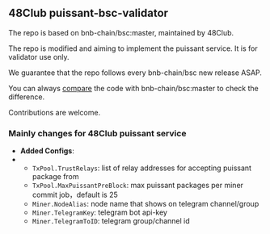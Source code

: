 ## 48Club puissant-bsc-validator

The repo is based on bnb-chain/bsc:master, maintained by 48Club.

The repo is modified and aiming to implement the puissant service. It is for validator use only.

We guarantee that the repo follows every bnb-chain/bsc new release ASAP.

You can always [compare](https://github.com/bnb-chain/bsc/compare/master...48Club:puissant-bsc-validator:develop) the code with bnb-chain/bsc:master to check the difference.

Contributions are welcome.

### Mainly changes for 48Club puissant service

- **Added Configs**:
-
   * `TxPool.TrustRelays`: list of relay addresses for accepting puissant package from
   * `TxPool.MaxPuissantPreBlock`: max puissant packages per miner commit job，default is 25
   * `Miner.NodeAlias`: node name that shows on telegram channel/group
   * `Miner.TelegramKey`: telegram bot api-key
   * `Miner.TelegramToID`: telegram group/channel id
